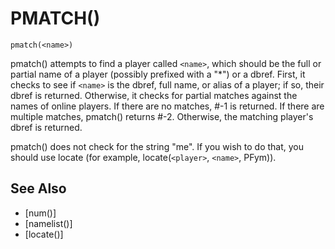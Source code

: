 # PMATCH()
`pmatch(<name>)`

  pmatch() attempts to find a player called `<name>`, which should be the full or partial name of a player (possibly prefixed with a "*") or a dbref. First, it checks to see if `<name>` is the dbref, full name, or alias of a player; if so, their dbref is returned. Otherwise, it checks for partial matches against the names of online players. If there are no matches, #-1 is returned. If there are multiple matches, pmatch() returns #-2. Otherwise, the matching player's dbref is returned.

  pmatch() does not check for the string "me". If you wish to do that, you should use locate (for example, locate(`<player>`, `<name>`, PFym)).


## See Also
- [num()]
- [namelist()]
- [locate()]

